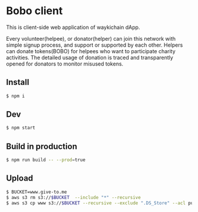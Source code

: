 
# Bobo client
This is client-side web application of waykichain dApp.

Every volunteer(helpee), or donator(helper) can join this network with simple signup process, and support or supported by each other. Helpers can donate tokens(BOBO) for helpees who want to participate charity activities. The detailed usage of donation is traced and transparently opened for donators to monitor misused tokens.

## Install

```bash
$ npm i
```

## Dev

```bash
$ npm start
```

## Build in production

```bash
$ npm run build -- --prod=true
```

## Upload

```bash
$ BUCKET=www.give-to.me
$ aws s3 rm s3://$BUCKET  --include "*" --recursive
$ aws s3 cp www s3://$BUCKET --recursive --exclude ".DS_Store" --acl public-read
```
